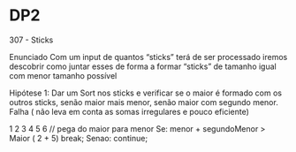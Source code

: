 # DP2



307 - Sticks

Enunciado
Com um input de quantos “sticks” terá de ser processado iremos descobrir como juntar esses de forma a formar “sticks” de tamanho igual com menor tamanho possível

Hipótese 1: Dar um Sort nos sticks e verificar se o maior é formado com os outros sticks, senão maior mais menor, senão maior com segundo menor.
          Falha ( não leva em conta as somas irregulares e pouco eficiente)
          
1 2 3 4 5 6
// pega do maior para menor
Se: menor + segundoMenor > Maior ( 2 + 5)
  break;
Senao:
  continue;


